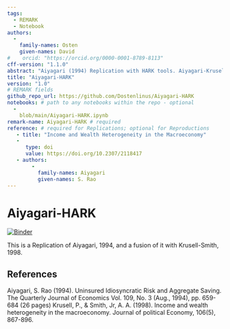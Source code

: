 ```yaml
---
tags:
  - REMARK
  - Notebook
authors:
  -
    family-names: Osten
    given-names: David 
#    orcid: "https://orcid.org/0000-0001-8789-8113"
cff-version: "1.1.0"
abstract: "Aiyagari (1994) Replication with HARK tools. Aiyagari-Krusell-Smith hybrid model."
title: "Aiyagari-HARK"
version: "1.0"
# REMARK fields
github_repo_url: https://github.com/Dostenlinus/Aiyagari-HARK
notebooks: # path to any notebooks within the repo - optional
  - 
    blob/main/Aiyagari-HARK.ipynb
remark-name: Aiyagari-HARK # required 
reference: # required for Replications; optional for Reproductions
   - title: "Income and Wealth Heterogeneity in the Macroeconomy"
   - 
      type: doi
      value: https://doi.org/10.2307/2118417
   - authors:
        -
          family-names: Aiyagari
          given-names: S. Rao
---
```




# Aiyagari-HARK

[![Binder](https://mybinder.org/v2/gh/Dostenlinus/Aiyagari-HARK/HEAD)](https://mybinder.org/v2/gh/Dostenlinus/Aiyagari-HARK/HEAD)

This is a Replication of Aiyagari, 1994,  and a fusion of it with Krusell-Smith, 1998.


## References

Aiyagari, S. Rao (1994). Uninsured Idiosyncratic Risk and Aggregate Saving. The Quarterly Journal of Economics Vol. 109, No. 3 (Aug., 1994), pp. 659-684 (26 pages)
Krusell, P., & Smith, Jr, A. A. (1998). Income and wealth heterogeneity in the macroeconomy. Journal of political Economy, 106(5), 867-896.
